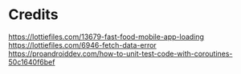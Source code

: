 # Credits
https://lottiefiles.com/13679-fast-food-mobile-app-loading
https://lottiefiles.com/6946-fetch-data-error
https://proandroiddev.com/how-to-unit-test-code-with-coroutines-50c1640f6bef